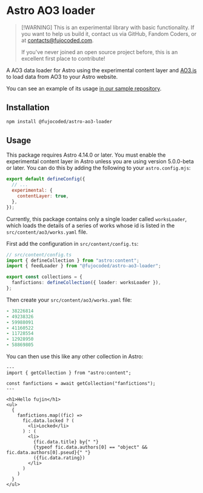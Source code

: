 # Astro AO3 loader

> [!WARNING] This is an experimental library with basic functionality. If you
> want to help us build it, contact us via GitHub, Fandom Coders, or at
> contacts@fujocoded.com.
>
> If you've never joined an open source project before, this is an excellent
> first place to contribute!

A AO3 data loader for Astro using the experimental content layer and
[AO3.js](https://github.com/fujowebdev/ao3.js) to load data from AO3 to your
Astro website.

You can see an example of its usage [in our sample
repository](https://github.com/FujoWebDev/ao3-content-layer-example).

## Installation

```sh
npm install @fujocoded/astro-ao3-loader
```

## Usage

This package requires Astro 4.14.0 or later. You must enable the experimental
content layer in Astro unless you are using version 5.0.0-beta or later. You can
do this by adding the following to your `astro.config.mjs`:

```javascript
export default defineConfig({
  // ...
  experimental: {
    contentLayer: true,
  },
});
```

Currently, this package contains only a single loader called `worksLoader`,
which loads the details of a series of works whose id is listed in the
`src/content/ao3/works.yaml` file.

First add the configuration in `src/content/config.ts`:

```typescript
// src/content/config.ts
import { defineCollection } from "astro:content";
import { feedLoader } from "@fujocoded/astro-ao3-loader";

export const collections = {
  fanfictions: defineCollection({ loader: worksLoader }),
};
```

Then create your `src/content/ao3/works.yaml` file:

```yaml
- 38226814
- 49238326
- 59988091
- 41160522
- 11728554
- 12928950
- 58869805
```

You can then use this like any other collection in Astro:

```astro
---
import { getCollection } from "astro:content";

const fanfictions = await getCollection("fanfictions");
---

<h1>Hello fujin</h1>
<ul>
  {
    fanfictions.map((fic) =>
      fic.data.locked ? (
        <li>Locked</li>
      ) : (
        <li>
          {fic.data.title} by{" "}
          {typeof fic.data.authors[0] == "object" && fic.data.authors[0].pseud}{" "}
          ({fic.data.rating})
        </li>
      )
    )
  }
</ul>
```
